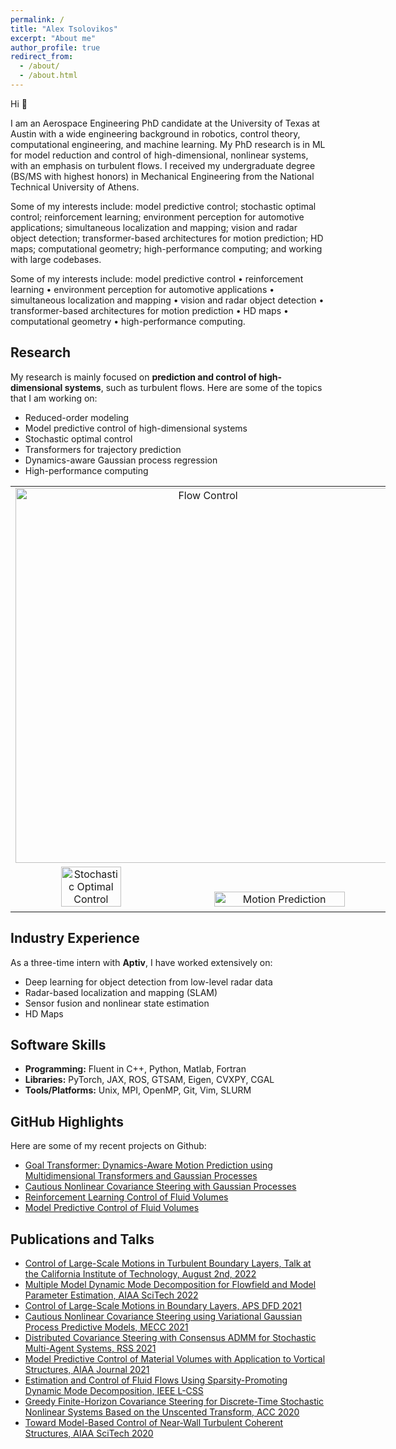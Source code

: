 ```yaml
---
permalink: /
title: "Alex Tsolovikos"
excerpt: "About me"
author_profile: true
redirect_from: 
  - /about/
  - /about.html
---
```


<!--
Aerospace Engineering PhD candidate at the University of Texas at Austin and Mechanical Engineering graduate (BS/MS with highest honors) from the National Technical University of Athens with a wide mathematical and programming background in control theory, computational engineering, and machine learning. I am currently working on ML for model reduction and control of high-dimensional, nonlinear systems, with an emphasis on turbulent flows. 

I'm always looking for challenging problems with a purpose to work on!
-->

Hi 👋

I am an Aerospace Engineering PhD candidate at the University of Texas at Austin with a wide engineering background in robotics, control theory, computational engineering, and machine learning. My PhD research is in ML for model reduction and control of high-dimensional, nonlinear systems, with an emphasis on turbulent flows. I received my undergraduate degree (BS/MS with highest honors) in Mechanical Engineering from the National Technical University of Athens.

Some of my interests include: model predictive control; stochastic optimal control; reinforcement learning; environment perception for automotive applications; simultaneous localization and mapping; vision and radar object detection; transformer-based architectures for motion prediction; HD maps; computational geometry; high-performance computing; and working with large codebases.

Some of my interests include: model predictive control • reinforcement learning • environment perception for automotive applications • simultaneous localization and mapping • vision and radar object detection • transformer-based architectures for motion prediction • HD maps • computational geometry • high-performance computing.

<!--

Aerospace Engineering Ph.D. candidate at the University of Texas at Austin and Mechanical Engineering graduate (BS/MS with highest honors) from the National Technical University of Athens with a wide engineering background in robotics, control theory, computational engineering, and machine learning. PhD research in ML for model reduction and control of high-dimensional, nonlinear systems, with an emphasis on turbulent flows.

Experienced in: environment perception for automotive applications; simultaneous localization and mapping; vision and radar object detection; HD maps; computational geometry; high-performance computing; working with large codebases; transformer-based architectures; stochastic optimal control; and reinforcement learning.
-->

## Research

My research is mainly focused on **prediction and control of high-dimensional systems**, such as turbulent flows. Here are some of the topics that I am working on:

- Reduced-order modeling
- Model predictive control of high-dimensional systems
- Stochastic optimal control
- Transformers for trajectory prediction
- Dynamics-aware Gaussian process regression
- High-performance computing

<table style="width: 600px; margin-left: auto; margin-right: auto; border: 0px;">
  <tbody>
    <tr>
      <td colspan=2 style="width: 600px; text-align: center; vertical-align: top; border: 0px;">
        <a><img src="https://alextsolovikos.github.io/docs/gif_tbl_small_animation_top_vew.gif" alt="Flow Control" width="600px"></a>
      </td>
    </tr>
    <tr>
      <td style="width: 600px; text-align: center; vertical-align: top; border: 0px;">
          <img src="https://alextsolovikos.github.io/docs/greedy_covariance_2d.png" alt="Stochastic Optimal Control" width="40%" />
          <img src="https://alextsolovikos.github.io/docs/transformer_example_prediction.png" alt="Motion Prediction" width="59%" /> 
      </td>
    </tr>
  </tbody>
</table>

<!--
<table style="width: 600px; margin-left: auto; margin-right: auto; border: 0px;">
  <tbody>
    <tr>
      <td colspan=2 style="width: 600px; height: 200px; text-align: center; vertical-align: top; border: 0px;">
        <h2>Turbulent Flow Control</h2>
        <br>
        <a href="/flow-control/"><img src="https://alextsolovikos.github.io/docs/gif_tbl_small_animation_top_vew.gif" alt="Flow Control" width="600px"></a>
      </td>
    </tr>
    <tr>
      <td style="width: 300px; height: 200px; text-align: center; vertical-align: top; border: 0px;">
        <h2>Data-Driven Dynamics and Control</h2>
        <br>
        <a href="/data-driven-dynamics/"><img src="https://alextsolovikos.github.io/docs/deep_gp_koopman_example.png" alt="Data-Driven Dynamics and Control" width="200px"></a>
      </td>
      <td style="width: 300px; height: 200px; text-align: center; vertical-align: top; border: 0px;">
        <h2>Stochastic Optimal Control</h2>
        <br>
        <a href="/stochastic-optimal-control/"><img src="https://alextsolovikos.github.io/docs/greedy_covariance_2d.png" alt="Stochastic Optimal Control" width="250px"></a>
      </td>
    </tr>
    <tr>
      <td colspan=2 style="width: 600px; height: 200px; text-align: center; vertical-align: top; border: 0px;">
        <h2>Motion Prediction</h2>
        <br>
        <a href="/motion-prediction/"><img src="https://alextsolovikos.github.io/docs/transformer_example_prediction.png" alt="Motion Prediction" width="400px"></a>
      </td>
    </tr>
  </tbody>
</table>


Through my involvement in the above topics, I have been using and developing machine learning prediction models using the following tools:


<table style="margin-left: auto; margin-right: auto; border: 0px;">
  <tbody>
    <tr>
      <td style="width: 200px; height: 300px; text-align: center; vertical-align: top; border: 0px;">
        <h3>Dynamic Mode Decomposition</h3>
        <br>
        <a href="/dynamic-mode-decomposition/"><img src="https://alextsolovikos.github.io/docs/dmd_sketch.png" alt="Dynamic Mode Decomposition" width="200px"></a>
      </td>
      <td style="width: 200px; height: 300px; text-align: center; vertical-align: top; border: 0px;">
        <h3>Gaussian Processes</h3>
        <br>
        <a href="/gaussian-processes/"><img src="https://alextsolovikos.github.io/docs/gp_sketch.png" alt="Gaussian Processes" width="200px"></a>
      </td>
      <td style="width: 200px; height: 300px; text-align: center; vertical-align: top; border: 0px;">
        <h3>Transformers</h3>
        <br>
        <a href="/transformers/"><img src="https://alextsolovikos.github.io/docs/transformer_sketch.png" alt="Transformer" width="200px"></a>
      </td>
    </tr>
  </tbody>
</table>

-->

## Industry Experience

As a three-time intern with **Aptiv**, I have worked extensively on:

- Deep learning for object detection from low-level radar data
- Radar-based localization and mapping (SLAM)
- Sensor fusion and nonlinear state estimation
- HD Maps

## Software Skills
- **Programming:**     Fluent in C++, Python, Matlab, Fortran
- **Libraries:**       PyTorch, JAX, ROS, GTSAM, Eigen, CVXPY, CGAL
- **Tools/Platforms:** Unix, MPI, OpenMP, Git, Vim, SLURM

## GitHub Highlights

Here are some of my recent projects on Github:

- [Goal Transformer: Dynamics-Aware Motion Prediction using Multidimensional Transformers and Gaussian Processes](https://github.com/alextsolovikos/goal-transformer)
- [Cautious Nonlinear Covariance Steering with Gaussian Processes](https://github.com/alextsolovikos/greedyGPCS)
- [Reinforcement Learning Control of Fluid Volumes](https://github.com/alextsolovikos/cs394r_reinforcement_learning_control_of_lsms)
- [Model Predictive Control of Fluid Volumes](https://github.com/alextsolovikos/mpc_of_fluid_volumes)

<!--
## Skills

- **Programming:**     Fluent in C++, Python, Matlab, Fortran
- **Libraries:** PyTorch, JAX, ROS, GTSAM, Eigen, CVXPY, CGAL
- **Tools/Platforms:** Unix, MPI, OpenMP, Git, Vim, SLURM
--->


## Publications and Talks

- [Control of Large-Scale Motions in Turbulent Boundary Layers, Talk at the California Institute of Technology, August 2nd, 2022](/docs/Caltech_Presentation-Reaping_the_Whirlwind-2022-08-02-Alex_Tsolovikos-share.pdf)
- [Multiple Model Dynamic Mode Decomposition for Flowfield and Model Parameter Estimation, AIAA SciTech 2022](/publications/2022-01-07-Multiple-Model-DMD-Estimation/)
- [Control of Large-Scale Motions in Boundary Layers, APS DFD 2021](/publications/2021-11-19-control-of-lsms/)
- [Cautious Nonlinear Covariance Steering using Variational Gaussian Process Predictive Models, MECC 2021](/publications/2021-10-25-cautious-covariance-steering/)
- [Distributed Covariance Steering with Consensus ADMM for Stochastic Multi-Agent Systems, RSS 2021](/publications/2021-07-13-Distributed-Covariance-Steering/)
- [Model Predictive Control of Material Volumes with Application to Vortical Structures, AIAA Journal 2021](/publications/2021-07-07-MPC-of-LSMs/)
- [Estimation and Control of Fluid Flows Using Sparsity-Promoting Dynamic Mode Decomposition, IEEE L-CSS](/publications/2020-08-10-sparsity-promoting-dmd-with-control/)
- [Greedy Finite-Horizon Covariance Steering for Discrete-Time Stochastic Nonlinear Systems Based on the Unscented Transform, ACC 2020](/publications/2020-07-01-greedy-nonlinear-covariance-steering/)
- [Toward Model-Based Control of Near-Wall Turbulent Coherent Structures, AIAA SciTech 2020](/publications/2020-01-05-Toward-Model-Based-Control-of-LSMs/)



